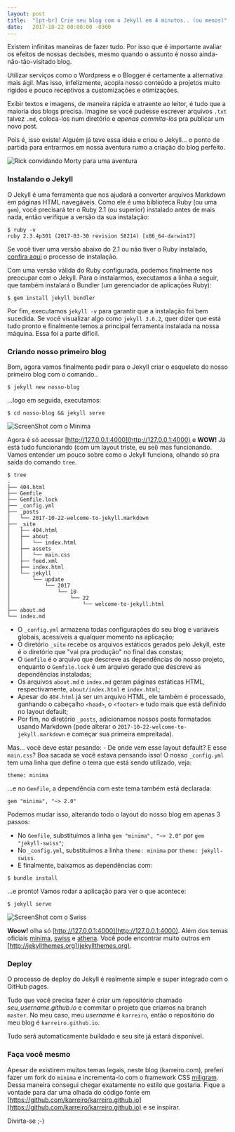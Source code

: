 ```yaml
---
layout: post
title:  "[pt-br] Crie seu blog com o Jekyll em 4 minutos.. (ou menos)"
date:   2017-10-22 00:00:00 -0300
---
```


Existem infinitas maneiras de fazer tudo. Por isso que é importante avaliar os efeitos de nossas decisões, mesmo quando o assunto é nosso ainda-não-tão-visitado blog.

Utilizar serviços como o Wordpress e o Blogger é certamente a alternativa mais ágil. Mas isso, infelizmente, acopla nosso conteúdo a projetos muito rígidos e pouco receptivos a customizações e otimizações.

Exibir textos e imagens, de maneira rápida e atraente ao leitor, é tudo que a maioria dos blogs precisa. Imagine se você pudesse escrever arquivos `.txt` talvez `.md`, coloca-los num diretório e _apenas commita-los_ pra publicar um novo post.

Pois é, isso existe! Alguém já teve essa ideia e criou o Jekyll... o ponto de partida para entrarmos em nossa aventura rumo a criação do blog perfeito.

![Rick convidando Morty para uma aventura](/assets/rick-and-morty.jpg "Wubba lubba dub-dub!")

### Instalando o Jekyll

O Jekyll é uma ferramenta que nos ajudará a converter arquivos Markdown em páginas HTML navegáveis. Como ele é uma biblioteca Ruby (ou uma `gem`), você precisará ter o Ruby 2.1 (ou superior) instalado antes de mais nada, então verifique a versão da sua instalação:
```
$ ruby -v
ruby 2.3.4p301 (2017-03-30 revision 58214) [x86_64-darwin17]
```
Se você tiver uma versão abaixo do 2.1 ou não tiver o Ruby instalado, [confira aqui](https://www.ruby-lang.org/en/documentation/installation) o processo de instalação.

Com uma versão válida do Ruby configurada, podemos finalmente nos preocupar com o Jekyll. Para o instalarmos, executamos a linha a seguir, que também instalará o Bundler (um gerenciador de aplicações Ruby):
```
$ gem install jekyll bundler
```

Por fim, executamos `jekyll -v` para garantir que a instalação foi bem sucedida. Se você visualizar algo como `jekyll 3.6.2`, quer dizer que está tudo pronto e finalmente temos a principal ferramenta instalada na nossa máquina. Essa foi a parte difícil.

### Criando nosso primeiro blog

Bom, agora vamos finalmente pedir para o Jekyll criar o esqueleto do nosso primeiro blog com o comando..
```
$ jekyll new nosso-blog
```

...logo em seguida, executamos:
```
$ cd nosso-blog && jekyll serve
```

![ScreenShot com o Minima](/assets/minima-screenshot.jpg "Minima")

Agora é só acessar [http://127.0.0.1:4000](http://127.0.0.1:4000) e **WOW!** Já está tudo funcionando (com um layout triste, eu sei) mas funcionando. Vamos entender um pouco sobre como o Jekyll funciona, olhando só pra saída do comando `tree`.

```
$ tree
.
├── 404.html
├── Gemfile
├── Gemfile.lock
├── _config.yml
├── _posts
│   └── 2017-10-22-welcome-to-jekyll.markdown
├── _site
│   ├── 404.html
│   ├── about
│   │   └── index.html
│   ├── assets
│   │   └── main.css
│   ├── feed.xml
│   ├── index.html
│   └── jekyll
│       └── update
│           └── 2017
│               └── 10
│                   └── 22
│                       └── welcome-to-jekyll.html
├── about.md
└── index.md
```

- O `_config.yml` armazena todas configurações do seu blog e variáveis globais, acessíveis a qualquer momento na aplicação;
- O diretório `_site` recebe os arquivos estáticos gerados pelo Jekyll, este é o diretório que "vai pra produção" no final das constas;
- O `Gemfile` é o arquivo que descreve as dependências do nosso projeto, enquanto o `Gemfile.lock` é um arquivo gerado que descreve as dependências instaladas;
- Os arquivos `about.md` e `index.md` geram páginas estáticas HTML, respectivamente, `about/index.html` e `index.html`;
- Apesar do `404.html` já ser um arquivo HTML, ele também é processado, ganhando o cabeçalho `<head>`, o `<footer>` e tudo mais que está definido no layout default;
- Por fim, no diretório `_posts`, adicionamos nossos posts formatados usando Markdown (pode alterar o `2017-10-22-welcome-to-jekyll.markdown` e começar sua primeira empreitada).

Mas... você deve estar pesando: - De onde vem esse layout default? E esse `main.css`? Boa sacada se você estava pensando isso! O nosso `_config.yml` tem uma linha que define o tema que está sendo utilizado, veja:
```
theme: minima
```
...e no `Gemfile`, a dependência com este tema também está declarada:
```
gem "minima", "~> 2.0"
```
Podemos mudar isso, alterando todo o layout do nosso blog em apenas 3 passos:
- No `Gemfile`, substituímos a linha `gem "minima", "~> 2.0"` por `gem "jekyll-swiss"`;
- No `_config.yml`, substituímos a linha `theme: minima` por `theme: jekyll-swiss`.
- E finalmente, baixamos as dependências com:

```
$ bundle install
```

...e pronto! Vamos rodar a aplicação para ver o que acontece:

```
$ jekyll serve
```

![ScreenShot com o Swiss](/assets/swiss-screenshot.jpg "Jekyll Swiss")

**Woow!** olha só [http://127.0.0.1:4000](http://127.0.0.1:4000). Além dos temas oficiais [minima](https://github.com/jekyll/minima), [swiss](https://github.com/broccolini/swiss) e [athena](https://github.com/broccolini/athena). Você pode encontrar muito outros em [http://jekyllthemes.org](jekyllthemes.org).

### Deploy

O processo de deploy do Jekyll é realmente simple e super integrado com o GitHub pages.

Tudo que você precisa fazer é criar um repositório chamado _seu_username.github.io_ e commitar o projeto que criamos na branch `master`. No meu caso, meu _username_ é `karreiro`, então o repositório do meu blog é `karreiro.github.io`.

Tudo será automaticamente buildado e seu site já estará disponível.

### Faça você mesmo

Apesar de existirem muitos temas legais, neste blog (karreiro.com), preferi fazer um fork do `minima` e incrementa-lo com o framework CSS [miligram](milligram.github.io). Dessa maneira consegui chegar exatamente no estilo que gostaria. Fique a vontade para dar uma olhada do código fonte em [https://github.com/karreiro/karreiro.github.io](https://github.com/karreiro/karreiro.github.io) e se inspirar.

Divirta-se ;-)




